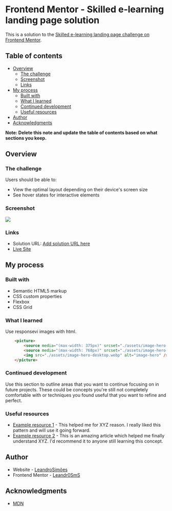 # Frontend Mentor - Skilled e-learning landing page solution

This is a solution to the [Skilled e-learning landing page challenge on Frontend Mentor](https://www.frontendmentor.io/challenges/skilled-elearning-landing-page-S1ObDrZ8q). 

## Table of contents

- [Overview](#overview)
  - [The challenge](#the-challenge)
  - [Screenshot](#screenshot)
  - [Links](#links)
- [My process](#my-process)
  - [Built with](#built-with)
  - [What I learned](#what-i-learned)
  - [Continued development](#continued-development)
  - [Useful resources](#useful-resources)
- [Author](#author)
- [Acknowledgments](#acknowledgments)

**Note: Delete this note and update the table of contents based on what sections you keep.**

## Overview

### The challenge

Users should be able to:

- View the optimal layout depending on their device's screen size
- See hover states for interactive elements

### Screenshot

![](./screenshot.jpg)


### Links

- Solution URL: [Add solution URL here](https://your-solution-url.com)
- [Live Site](./index.html)

## My process

### Built with

- Semantic HTML5 markup
- CSS custom properties
- Flexbox
- CSS Grid

### What I learned

Use responsevi images with html.


```html
    <picture>
        <source media="(max-width: 375px)" srcset="./assets/image-hero-mobile.webp" />
        <source media="(max-width: 768px)" srcset="./assets/image-hero-tablet.webp" />
        <img src="./assets/image-hero-desktop.webp" alt="image-hero" />
    </picture>
```

### Continued development

Use this section to outline areas that you want to continue focusing on in future projects. These could be concepts you're still not completely comfortable with or techniques you found useful that you want to refine and perfect.


### Useful resources

- [Example resource 1](https://www.example.com) - This helped me for XYZ reason. I really liked this pattern and will use it going forward.
- [Example resource 2](https://www.example.com) - This is an amazing article which helped me finally understand XYZ. I'd recommend it to anyone still learning this concept.


## Author

- Website - [LeandroSimões](https://www.your-site.com)
- Frontend Mentor - [Leandr0SmS](https://www.frontendmentor.io/profile/Leandr0SmS)


## Acknowledgments

- [MDN](https://developer.mozilla.org/en-US/)

